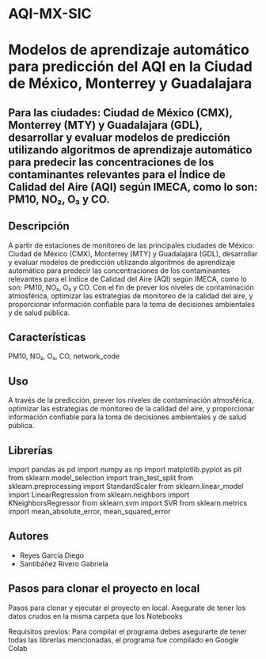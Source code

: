 # AQI-MX-SIC
# Modelos de aprendizaje automático para predicción del AQI en la Ciudad de México, Monterrey y Guadalajara

Para las ciudades: Ciudad de México (CMX), Monterrey (MTY) y Guadalajara (GDL), desarrollar y evaluar modelos de predicción utilizando algoritmos de aprendizaje automático para predecir las concentraciones de los contaminantes relevantes para el Índice de Calidad del Aire (AQI) según IMECA, como lo son: PM10, NO₂, O₃ y CO. 
---

## Descripción
A partir de estaciones de monitoreo de las principales ciudades de México: Ciudad de México (CMX), Monterrey (MTY) y Guadalajara (GDL), desarrollar y evaluar modelos de predicción utilizando algoritmos de aprendizaje automático para predecir las concentraciones de los contaminantes relevantes para el Índice de Calidad del Aire (AQI) según IMECA, como lo son: PM10, NO₂, O₃ y CO. Con el fin de prever los niveles de contaminación atmosférica, optimizar las estrategias de monitoreo de la calidad del aire, y proporcionar información confiable para la toma de decisiones ambientales y de salud pública.
## Características
PM10, NO₂, O₃, CO, network_code
## Uso
A través de la predicción, prever los niveles de contaminación atmosférica, optimizar las estrategias de monitoreo de la calidad del aire, y proporcionar información confiable para la toma de decisiones ambientales y de salud pública.
## Librerías
import pandas as pd
import numpy as np
import matplotlib.pyplot as plt
from sklearn.model_selection import train_test_split
from sklearn.preprocessing import StandardScaler
from sklearn.linear_model import LinearRegression
from sklearn.neighbors import KNeighborsRegressor
from sklearn.svm import SVR
from sklearn.metrics import mean_absolute_error, mean_squared_error
## Autores
- Reyes García Diego
- Santibáñez Rivero Gabriela

## Pasos para clonar el proyecto en local
Pasos para clonar y ejecutar el proyecto en local.
Asegurate de tener los datos crudos en la misma carpeta que los Notebooks

Requisitos previos: Para compilar el programa debes asegurarte de tener todas las librerías mencionadas, el programa fue compilado en Google Colab
